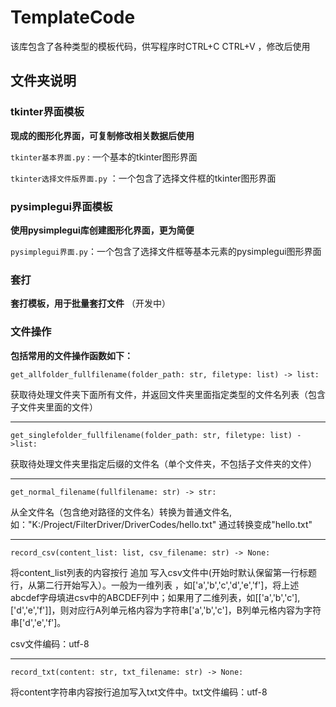 # TemplateCode


该库包含了各种类型的模板代码，供写程序时CTRL+C CTRL+V ，修改后使用

## 文件夹说明

### tkinter界面模板
**现成的图形化界面，可复制修改相关数据后使用**

`tkinter基本界面.py` : 一个基本的tkinter图形界面

`tkinter选择文件版界面.py` ：一个包含了选择文件框的tkinter图形界面


### pysimplegui界面模板
**使用pysimplegui库创建图形化界面，更为简便**

`pysimplegui界面.py`：一个包含了选择文件框等基本元素的pysimplegui图形界面

### 套打
**套打模板，用于批量套打文件**
（开发中）

### 文件操作
**包括常用的文件操作函数如下：**

`get_allfolder_fullfilename(folder_path: str, filetype: list) -> list:`

获取待处理文件夹下面所有文件，并返回文件夹里面指定类型的文件名列表（包含子文件夹里面的文件）

---
`get_singlefolder_fullfilename(folder_path: str, filetype: list) ->list:`

获取待处理文件夹里指定后缀的文件名（单个文件夹，不包括子文件夹的文件）

---
`get_normal_filename(fullfilename: str) -> str:`

 从全文件名（包含绝对路径的文件名）转换为普通文件名,如："K:/Project/FilterDriver/DriverCodes/hello.txt" 通过转换变成"hello.txt"

---
`record_csv(content_list: list, csv_filename: str) -> None:`

将content_list列表的内容按行 追加 写入csv文件中(开始时默认保留第一行标题行，从第二行开始写入）。一般为一维列表 ，如['a','b','c','d','e','f']，将上述abcdef字母填进csv中的ABCDEF列中；如果用了二维列表，如[['a','b','c'],['d','e','f']]，则对应行A列单元格内容为字符串['a','b','c']，B列单元格内容为字符串['d','e','f']。

csv文件编码：utf-8

---
`record_txt(content: str, txt_filename: str) -> None:`

将content字符串内容按行追加写入txt文件中。txt文件编码：utf-8





